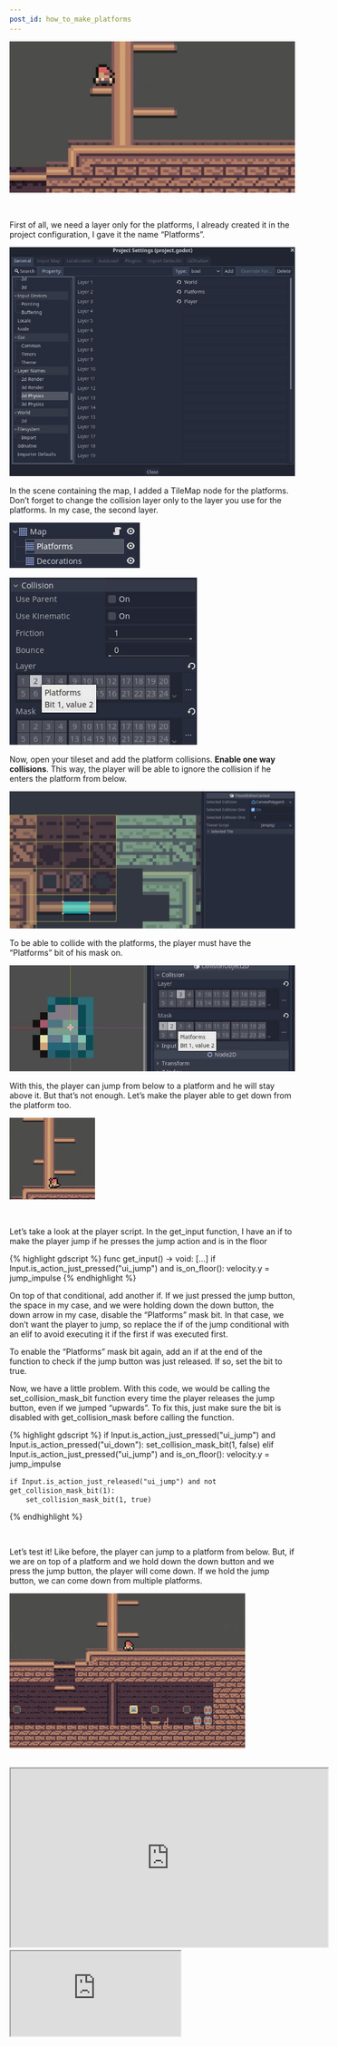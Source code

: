 ```yaml
---
post_id: how_to_make_platforms
---
```


![Platforms](/assets/images/godot/how_to_make_platforms/platforms.png)

<br>

First of all, we need a layer only for the platforms, I already created it in the project configuration, I gave it the name “Platforms”.

<!--more-->

![Project settings](/assets/images/godot/how_to_make_platforms/project_settings.jpg)

In the scene containing the map, I added a TileMap node for the platforms. Don’t forget to change the collision layer only to the layer you use for the platforms. In my case, the second layer.

![Platforms TileMap](/assets/images/godot/how_to_make_platforms/platforms_tilemap.jpg)

![Platforms TileMap collision layer](/assets/images/godot/how_to_make_platforms/tilemap_collision_layer.jpg)

Now, open your tileset and add the platform collisions. **Enable one way collisions**. This way, the player will be able to ignore the collision if he enters the platform from below.

![Platform tiles](/assets/images/godot/how_to_make_platforms/platform_tiles.jpg)

To be able to collide with the platforms, the player must have the “Platforms” bit of his mask on.

![Player collision mask](/assets/images/godot/how_to_make_platforms/player_collision_mask.jpg)


With this, the player can jump from below to a platform and he will stay above it. But that’s not enough. Let’s make the player able to get down from the platform too.

![Test one way collisions](/assets/images/godot/how_to_make_platforms/test_one_way_collisions.gif)

<br>

Let’s take a look at the player script. In the get_input function, I have an if to make the player jump if he presses the jump action and is in the floor

{% highlight gdscript %}
func get_input() -> void:
    [...]
    if Input.is_action_just_pressed("ui_jump") and is_on_floor():
        velocity.y = jump_impulse
{% endhighlight %}

On top of that conditional, add another if. If we just pressed the jump button, the space in my case, and we were holding down the down button, the down arrow in my case, disable the “Platforms” mask bit. In that case, we don’t want the player to jump, so replace the if of the jump conditional with an elif to avoid executing it if the first if was executed first.

To enable the “Platforms” mask bit again, add an if at the end of the function to check if the jump button was just released. If so, set the bit to true.

Now, we have a little problem. With this code, we would be calling the set_collision_mask_bit function every time the player releases the jump button, even if we jumped “upwards”. To fix this, just make sure the bit is disabled with get_collision_mask before calling the function.

{% highlight gdscript %}
    if Input.is_action_just_pressed("ui_jump") and Input.is_action_pressed("ui_down"):
        set_collision_mask_bit(1, false)
    elif Input.is_action_just_pressed("ui_jump") and is_on_floor():
        velocity.y = jump_impulse
			
    if Input.is_action_just_released("ui_jump") and not get_collision_mask_bit(1):
        set_collision_mask_bit(1, true)
{% endhighlight %}

<br>

Let’s test it! Like before, the player can jump to a platform from below. But, if we are on top of a platform and we hold down the down button and we press the jump button, the player will come down. If we hold the jump button, we can come down from multiple platforms.

![Final result](/assets/images/godot/how_to_make_platforms/final_result.gif)

<br>

<div id="tutorial-videos">
    <iframe id="odysee-iframe" width="560" height="315" src="https://odysee.com/$/embed/how-to-make-platforms-in-godot/6dc72484a191c3287d0786094eecc590357ea60a?r=5dDZJPgbdny6EiKLsWtNXNwnM936b7gf" allowfullscreen></iframe>
    <iframe id="youtube-iframe" src="https://www.youtube.com/embed/LEfeACSHv6o" allowfullscreen></iframe>
</div>
